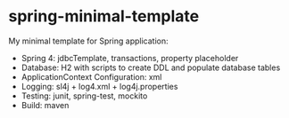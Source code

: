 # spring-minimal-template
My minimal template for Spring application:

* Spring 4: jdbcTemplate, transactions, property placeholder
* Database: H2 with scripts to create DDL and populate database tables
* ApplicationContext Configuration: xml
* Logging: sl4j + log4.xml + log4j.properties
* Testing: junit, spring-test, mockito
* Build: maven

